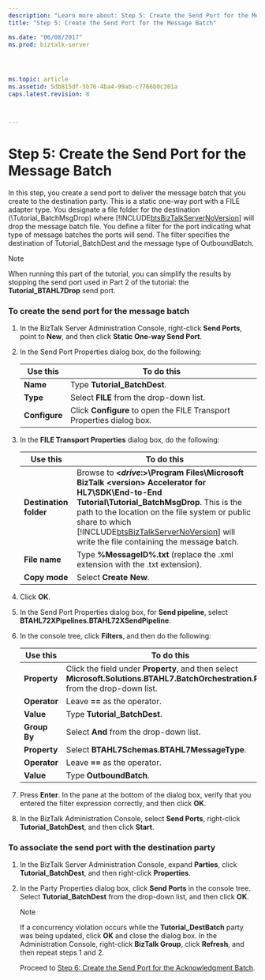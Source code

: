 ```yaml
---
description: "Learn more about: Step 5: Create the Send Port for the Message Batch"
title: "Step 5: Create the Send Port for the Message Batch"

ms.date: "06/08/2017"
ms.prod: biztalk-server




ms.topic: article
ms.assetid: 5db815df-5b76-4ba4-99ab-c7766b0c301a
caps.latest.revision: 8



---
```

# Step 5: Create the Send Port for the Message Batch
In this step, you create a send port to deliver the message batch that you create to the destination party. This is a static one-way port with a FILE adapter type. You designate a file folder for the destination (\Tutorial_BatchMsgDrop) where [!INCLUDE[btsBizTalkServerNoVersion](../../includes/btsbiztalkservernoversion-md.md)] will drop the message batch file. You define a filter for the port indicating what type of message batches the ports will send. The filter specifies the destination of Tutorial_BatchDest and the message type of OutboundBatch.  

> [!NOTE]
>  When running this part of the tutorial, you can simplify the results by stopping the send port used in Part 2 of the tutorial: the **Tutorial_BTAHL7Drop** send port.  

### To create the send port for the message batch  

1. In the BizTalk Server Administration Console, right-click **Send Ports**, point to **New**, and then click **Static One-way Send Port**.  

2. In the Send Port Properties dialog box, do the following:  


   |   Use this    |                              To do this                               |
   |---------------|-----------------------------------------------------------------------|
   |   **Name**    |                     Type **Tutorial_BatchDest**.                      |
   |   **Type**    |               Select **FILE** from the drop-down list.                |
   | **Configure** | Click **Configure** to open the FILE Transport Properties dialog box. |


3. In the **FILE Transport Properties** dialog box, do the following:  


   |        Use this        |                                                                                                                                                                           To do this                                                                                                                                                                            |
   |------------------------|-----------------------------------------------------------------------------------------------------------------------------------------------------------------------------------------------------------------------------------------------------------------------------------------------------------------------------------------------------------------|
   | **Destination folder** | Browse to **\<*drive*:\>\Program Files\Microsoft  BizTalk \<version\> Accelerator for HL7\SDK\End-to-End Tutorial\Tutorial_BatchMsgDrop**. This is the path to the location on the file system or public share to which [!INCLUDE[btsBizTalkServerNoVersion](../../includes/btsbiztalkservernoversion-md.md)] will write the file containing the message batch. |
   |     **File name**      |                                                                                                                                         Type **%MessageID%.txt** (replace the .xml extension with the .txt extension).                                                                                                                                          |
   |     **Copy mode**      |                                                                                                                                                                     Select **Create New**.                                                                                                                                                                      |


4. Click **OK**.  

5. In the Send Port Properties dialog box, for **Send pipeline**, select **BTAHL72XPipelines.BTAHL72XSendPipeline**.  

6. In the console tree, click **Filters**, and then do the following:  


   |   Use this   |                                                              To do this                                                              |
   |--------------|--------------------------------------------------------------------------------------------------------------------------------------|
   | **Property** | Click the field under **Property**, and then select **Microsoft.Solutions.BTAHL7.BatchOrchestration.Party** from the drop-down list. |
   | **Operator** |                                                    Leave **==** as the operator.                                                     |
   |  **Value**   |                                                     Type **Tutorial_BatchDest**.                                                     |
   | **Group By** |                                               Select **And** from the drop-down list.                                                |
   | **Property** |                                             Select **BTAHL7Schemas.BTAHL7MessageType**.                                              |
   | **Operator** |                                                    Leave **==** as the operator.                                                     |
   |  **Value**   |                                                       Type **OutboundBatch**.                                                        |


7. Press **Enter**. In the pane at the bottom of the dialog box, verify that you entered the filter expression correctly, and then click **OK**.  

8. In the BizTalk Administration Console, select **Send Ports**, right-click **Tutorial_BatchDest**, and then click **Start**.  

### To associate the send port with the destination party  

1. In the BizTalk Server Administration Console, expand **Parties**, click **Tutorial_BatchDest**, and then right-click **Properties**.  

2. In the Party Properties dialog box, click  **Send Ports** in the console tree.  Select **Tutorial_BatchDest** from the drop-down list, and then click **OK**.  

   > [!NOTE]
   >  If a concurrency violation occurs while the **Tutorial_DestBatch** party was being updated, click **OK** and close the dialog box. In the Administration Console, right-click **BizTalk Group**, click **Refresh**, and then repeat steps 1 and 2.  

   Proceed to [Step 6: Create the Send Port for the Acknowledgment Batch](../../adapters-and-accelerators/accelerator-hl7/step-6-create-the-send-port-for-the-acknowledgment-batch.md).
